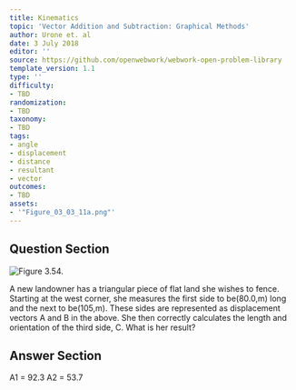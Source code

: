```yaml
---
title: Kinematics
topic: 'Vector Addition and Subtraction: Graphical Methods'
author: Urone et. al
date: 3 July 2018
editor: ''
source: https://github.com/openwebwork/webwork-open-problem-library
template_version: 1.1
type: ''
difficulty:
- TBD
randomization:
- TBD
taxonomy:
- TBD
tags:
- angle
- displacement
- distance
- resultant
- vector
outcomes:
- TBD
assets:
- '"Figure_03_03_11a.png"'
---
```


## Question Section 

![Figure 3.54.]("Figure_03_03_11a.png")

A new landowner has a triangular piece of flat land she wishes to fence. Starting at the west corner, she measures the first side to be(80.0,m) long and the next to be(105,m). These sides are represented as displacement vectors A and B in the above. She then correctly calculates the length and orientation of the third side, C. What is her result?



## Answer Section

A1 = 92.3
A2 = 53.7